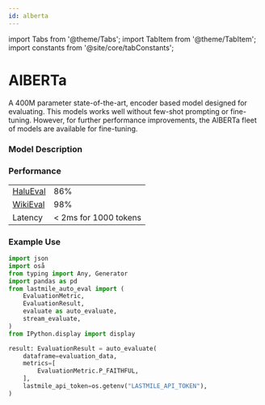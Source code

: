 ```yaml
---
id: alberta
---
```


import Tabs from '@theme/Tabs';
import TabItem from '@theme/TabItem';
import constants from '@site/core/tabConstants';

# AlBERTa

A 400M parameter state-of-the-art, encoder based model designed for evaluating. This models works well without few-shot prompting or fine-tuning. However, for further performance improvements, the AlBERTa fleet of models are available for fine-tuning.

### Model Description



### Performance

|  |  |  
| --- | --- | 
| [HaluEval](https://arxiv.org/abs/2305.11747) | 86% | 
| [WikiEval](https://huggingface.co/datasets/explodinggradients/WikiEval) | 98% | 
| Latency | < 2ms for 1000 tokens | 

### Example Use

```python
import json
import oså
from typing import Any, Generator
import pandas as pd
from lastmile_auto_eval import (
    EvaluationMetric,
    EvaluationResult,
    evaluate as auto_evaluate,
    stream_evaluate,
)
from IPython.display import display

result: EvaluationResult = auto_evaluate(
    dataframe=evaluation_data,
    metrics=[
        EvaluationMetric.P_FAITHFUL,
    ],
    lastmile_api_token=os.getenv("LASTMILE_API_TOKEN"),
)
```

